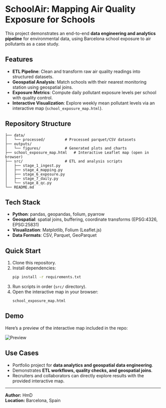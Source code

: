 # SchoolAir: Mapping Air Quality Exposure for Schools

This project demonstrates an end-to-end **data engineering and analytics pipeline** for environmental data, using Barcelona school exposure to air pollutants as a case study.

## Features

- **ETL Pipeline**: Clean and transform raw air quality readings into structured datasets.  
- **Geospatial Analysis**: Match schools with their nearest monitoring station using geospatial joins.  
- **Exposure Metrics**: Compute daily pollutant exposure levels per school with quality control.  
- **Interactive Visualization**: Explore weekly mean pollutant levels via an interactive map (`school_exposure_map.html`).  

## Repository Structure

```
├── data/
│   └── processed/         # Processed parquet/CSV datasets
├── outputs/
│   └── figures/           # Generated plots and charts
├── school_exposure_map.html   # Interactive Leaflet map (open in browser)
├── src/                   # ETL and analysis scripts
│   ├── stage_1_ingest.py
│   ├── stage_4_mapping.py
│   ├── stage_6_exposure.py
│   ├── stage_7_daily.py
│   └── stage_8_qc.py
└── README.md
```

## Tech Stack

- **Python**: pandas, geopandas, folium, pyarrow  
- **Geospatial**: spatial joins, buffering, coordinate transforms (EPSG:4326, EPSG:25831)  
- **Visualization**: Matplotlib, Folium (Leaflet.js)  
- **Data Formats**: CSV, Parquet, GeoParquet  

## Quick Start

1. Clone this repository.  
2. Install dependencies:  
   ```bash
   pip install -r requirements.txt
   ```
3. Run scripts in order (`src/` directory).  
4. Open the interactive map in your browser:  
   ```
   school_exposure_map.html
   ```

## Demo

Here’s a preview of the interactive map included in the repo:

![Preview](outputs/figures/data_quality.png)

## Use Cases

- Portfolio project for **data analytics and geospatial data engineering**.  
- Demonstrates **ETL workflows, quality checks, and geospatial joins**.  
- Recruiters and collaborators can directly explore results with the provided interactive map.

---

**Author:** HmD  
**Location:** Barcelona, Spain  
